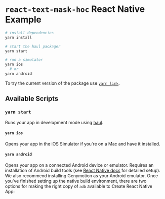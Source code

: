 # `react-text-mask-hoc` React Native Example

```bash
# install dependencies
yarn install

# start the haul packager
yarn start

# run a simulator
yarn ios
  # or
yarn android
```

To try the current version of the package use [`yarn link`](https://yarnpkg.com/en/docs/cli/link).

## Available Scripts

### `yarn start`

Runs your app in development mode using [haul](https://github.com/callstack-io/haul).

#### `yarn ios`

Opens your app in the iOS Simulator if you're on a Mac and have it installed.

#### `yarn android`

Opens your app on a connected Android device or emulator. Requires an installation of Android build tools (see [React Native docs](https://facebook.github.io/react-native/docs/getting-started.html) for detailed setup). We also recommend installing Genymotion as your Android emulator. Once you've finished setting up the native build environment, there are two options for making the right copy of `adb` available to Create React Native App:

